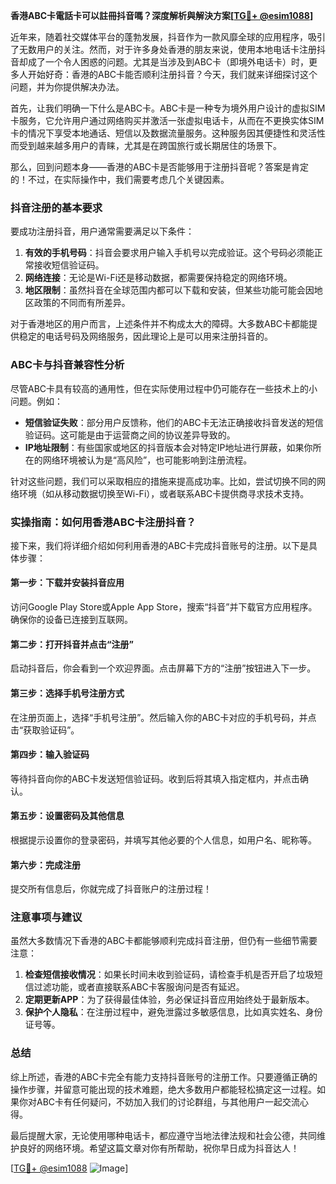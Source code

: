 **香港ABC卡電話卡可以註冊抖音嗎？深度解析與解決方案[[TG💪+ @esim1088](https://t.me/s/esim1088)]**

近年来，随着社交媒体平台的蓬勃发展，抖音作为一款风靡全球的应用程序，吸引了无数用户的关注。然而，对于许多身处香港的朋友来说，使用本地电话卡注册抖音却成了一个令人困惑的问题。尤其是当涉及到ABC卡（即境外电话卡）时，更多人开始好奇：香港的ABC卡能否顺利注册抖音？今天，我们就来详细探讨这个问题，并为你提供解决办法。

首先，让我们明确一下什么是ABC卡。ABC卡是一种专为境外用户设计的虚拟SIM卡服务，它允许用户通过网络购买并激活一张虚拟电话卡，从而在不更换实体SIM卡的情况下享受本地通话、短信以及数据流量服务。这种服务因其便捷性和灵活性而受到越来越多用户的青睐，尤其是在跨国旅行或长期居住的场景下。

那么，回到问题本身——香港的ABC卡是否能够用于注册抖音呢？答案是肯定的！不过，在实际操作中，我们需要考虑几个关键因素。

### 抖音注册的基本要求

要成功注册抖音，用户通常需要满足以下条件：

1. **有效的手机号码**：抖音会要求用户输入手机号以完成验证。这个号码必须能正常接收短信验证码。
2. **网络连接**：无论是Wi-Fi还是移动数据，都需要保持稳定的网络环境。
3. **地区限制**：虽然抖音在全球范围内都可以下载和安装，但某些功能可能会因地区政策的不同而有所差异。

对于香港地区的用户而言，上述条件并不构成太大的障碍。大多数ABC卡都能提供稳定的电话号码及网络服务，因此理论上是可以用来注册抖音的。

### ABC卡与抖音兼容性分析

尽管ABC卡具有较高的通用性，但在实际使用过程中仍可能存在一些技术上的小问题。例如：

- **短信验证失败**：部分用户反馈称，他们的ABC卡无法正确接收抖音发送的短信验证码。这可能是由于运营商之间的协议差异导致的。
- **IP地址限制**：有些国家或地区的抖音版本会对特定IP地址进行屏蔽，如果你所在的网络环境被认为是“高风险”，也可能影响到注册流程。

针对这些问题，我们可以采取相应的措施来提高成功率。比如，尝试切换不同的网络环境（如从移动数据切换至Wi-Fi），或者联系ABC卡提供商寻求技术支持。

### 实操指南：如何用香港ABC卡注册抖音？

接下来，我们将详细介绍如何利用香港的ABC卡完成抖音账号的注册。以下是具体步骤：

#### 第一步：下载并安装抖音应用
访问Google Play Store或Apple App Store，搜索“抖音”并下载官方应用程序。确保你的设备已连接到互联网。

#### 第二步：打开抖音并点击“注册”
启动抖音后，你会看到一个欢迎界面。点击屏幕下方的“注册”按钮进入下一步。

#### 第三步：选择手机号注册方式
在注册页面上，选择“手机号注册”。然后输入你的ABC卡对应的手机号码，并点击“获取验证码”。

#### 第四步：输入验证码
等待抖音向你的ABC卡发送短信验证码。收到后将其填入指定框内，并点击确认。

#### 第五步：设置密码及其他信息
根据提示设置你的登录密码，并填写其他必要的个人信息，如用户名、昵称等。

#### 第六步：完成注册
提交所有信息后，你就完成了抖音账户的注册过程！

### 注意事项与建议

虽然大多数情况下香港的ABC卡都能够顺利完成抖音注册，但仍有一些细节需要注意：

1. **检查短信接收情况**：如果长时间未收到验证码，请检查手机是否开启了垃圾短信过滤功能，或者直接联系ABC卡客服询问是否有延迟。
2. **定期更新APP**：为了获得最佳体验，务必保证抖音应用始终处于最新版本。
3. **保护个人隐私**：在注册过程中，避免泄露过多敏感信息，比如真实姓名、身份证号等。

### 总结

综上所述，香港的ABC卡完全有能力支持抖音账号的注册工作。只要遵循正确的操作步骤，并留意可能出现的技术难题，绝大多数用户都能轻松搞定这一过程。如果你对ABC卡有任何疑问，不妨加入我们的讨论群组，与其他用户一起交流心得。

最后提醒大家，无论使用哪种电话卡，都应遵守当地法律法规和社会公德，共同维护良好的网络环境。希望这篇文章对你有所帮助，祝你早日成为抖音达人！

[[TG💪+ @esim1088](https://t.me/s/esim1088) ![Image](https://i.postimg.cc/4NQfJmqS/Snipaste-2025-05-13-00-14-12.png)]